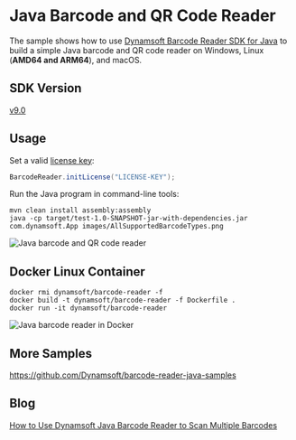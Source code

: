 # Java Barcode and QR Code Reader

The sample shows how to use [Dynamsoft Barcode Reader SDK for Java](https://www.dynamsoft.com/barcode-reader/sdk-desktop-server/) to build a simple Java barcode and QR code reader on Windows, Linux (**AMD64 and ARM64**), and macOS.

## SDK Version
[v9.0](https://www.dynamsoft.com/barcode-reader/downloads/)

## Usage

Set a valid [license key](https://www.dynamsoft.com/customer/license/trialLicense?product=dbr):

```java
BarcodeReader.initLicense("LICENSE-KEY");
```

Run the Java program in command-line tools:

```
mvn clean install assembly:assembly
java -cp target/test-1.0-SNAPSHOT-jar-with-dependencies.jar com.dynamsoft.App images/AllSupportedBarcodeTypes.png
```

![Java barcode and QR code reader](https://www.dynamsoft.com/codepool/img/2022/03/arm64-jetson-nano-java-barcode.png)

## Docker Linux Container

```
docker rmi dynamsoft/barcode-reader -f
docker build -t dynamsoft/barcode-reader -f Dockerfile .
docker run -it dynamsoft/barcode-reader
```

![Java barcode reader in Docker](https://www.codepool.biz/wp-content/uploads/2020/02/java-barcode-reader-docker.png)

## More Samples
https://github.com/Dynamsoft/barcode-reader-java-samples

## Blog
[How to Use Dynamsoft Java Barcode Reader to Scan Multiple Barcodes](https://www.dynamsoft.com/codepool/java-barcode-reader-scan-multiple.html)
